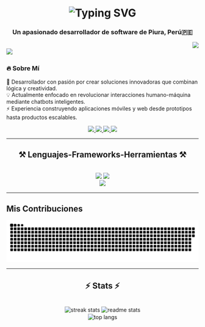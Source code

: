
<h1 align="center">
  <img src="https://readme-typing-svg.herokuapp.com?font=Fira+Code&size=40&pause=1000&color=FF691F&center=true&vCenter=true&width=500&height=100&lines=Hola+Devs+%F0%9F%91%8B;Soy+ManuelNZ20+%F0%9F%91%8B%F0%9F%91%A8%E2%80%8D%F0%9F%92%BB" alt="Typing SVG" />
</h1>

<h3 align="center">Un apasionado desarrollador de software de Piura, Perú🇵🇪</h3>

<img align="right" src="https://visitor-badge.laobi.icu/badge?page_id=manuelnz20.manuelnz20"/>

<br/>

<img src="https://res.cloudinary.com/dqpzipc8i/image/upload/v1753717573/banner_logo_1_copy_lntt4j.png"/>

### 🔥 **Sobre Mí**

🚀 Desarrollador con pasión por crear soluciones innovadoras que combinan lógica y creatividad.  
💡 Actualmente enfocado en revolucionar interacciones humano-máquina mediante chatbots inteligentes.  
⚡ Experiencia construyendo aplicaciones móviles y web desde prototipos hasta productos escalables.


<div align="center"> 
  <a href="mailto:manuel08n@gmail.com">
    <img src="https://img.shields.io/badge/Gmail-333333?style=for-the-badge&logo=gmail&logoColor=red" />
  </a>
  <a href="https://www.linkedin.com/in/manuel-walter-navarro-zeta-b3049124a/" target="_blank">
    <img src="https://img.shields.io/badge/LinkedIn-0077B5?style=for-the-badge&logo=linkedin&logoColor=white" target="_blank" />
  </a>
  <a href="https://www.instagram.com/navarro_zedev/" target="_blank">
     <img src="https://img.shields.io/badge/Instagram-E4405F?style=for-the-badge&logo=instagram&logoColor=white" target="_blank" />
  </a>
  <a href="https://manuelnz20.github.io" target="_blank">
     <img src="https://img.shields.io/badge/Portfolio-FF5722?style=for-the-badge&logo=todoist&logoColor=white" target="_blank" />
  </a>
</div>

 <hr/>

<h2 align="center">⚒️ Lenguajes-Frameworks-Herramientas ⚒️</h2>

<br/>
<div align="center">
    <img src="https://skillicons.dev/icons?i=vscode,html,css,php,bootstrap,nodejs,javascript,typescript,tailwind,react,nextjs" />
    <img src="https://skillicons.dev/icons?i=dart,flutter,supabase,firebase,mysql,postgresql,nestjs,mongodb,cpp,java" /><br>
    <img src="https://skillicons.dev/icons?i=github,git,figma,notion,androidstudio,netlify,vercel,heroku" /><br>
</div>

<hr/>

## Mis Contribuciones 

<!-- Snake Animation -->
<div align="center">
  
  ![snake gif](https://github.com/ManuelNZ20/ManuelNZ20/blob/output/github-snake-dark.svg)

</div>

<hr/>

<h2 align="center">⚡ Stats ⚡</h2>
<br>
<div align=center>
  <img width=390 src="https://github-readme-streak-stats-manuelnz20.vercel.app/?user=manuelnz20&count_private=true&theme=react&border_radius=10" alt="streak stats"/>
  <img width=390 src="https://github-readme-stats-manuelnz20.vercel.app/api?username=manuelnz20&count_private=true&show_icons=true&theme=react&rank_icon=github&border_radius=10" alt="readme stats" />
  <br/>
  <img width=325 align="center" src="https://github-readme-stats-manuelnz20.vercel.app/api/top-langs/?username=salesp07&hide=HTML&langs_count=8&layout=compact&theme=react&border_radius=10&size_weight=0.5&count_weight=0.5&exclude_repo=github-readme-stats" alt="top langs" />
</div>

<br/><br/>
